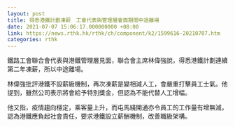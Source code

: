 ```yaml
---
layout: post
title: 得悉港鐵計劃凍薪　工會代表與管理層會面期間中途離場
date: 2021-07-07 15:06:17.000000000 +08:00
link: https://news.rthk.hk/rthk/ch/component/k2/1599616-20210707.htm
categories: rthk
---
```


鐵路工會聯合會代表與港鐵管理層見面，聯合會主席林偉強說，得悉港鐵計劃連續第二年凍薪，所以中途離場。

林偉強批評港鐵不設薪級機制，再次凍薪是變相減人工，會嚴重打擊員工士氣。他提到，雖然公司表示將會給予特別獎金，但認為不能代替人工增幅。

他又指，疫情趨向穩定，乘客量上升，而屯馬綫開通亦令員工的工作量有增無減，認為港鐵應負起社會責任，要求港鐵設立薪酬機制，改善職級架構。
